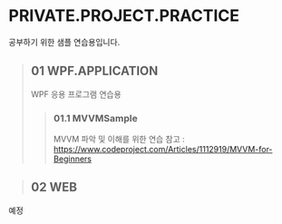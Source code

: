 # PRIVATE.PROJECT.PRACTICE
공부하기 위한 샘플 연습용입니다.

>## 01 WPF.APPLICATION
>WPF 응용 프로그램 연습용
>>### 01.1 MVVMSample 
>>MVVM 파악 및 이해를 위한 연습
>>참고 : https://www.codeproject.com/Articles/1112919/MVVM-for-Beginners

>## 02 WEB
예정
